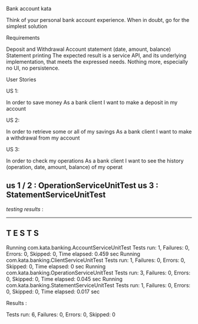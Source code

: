Bank account kata

Think of your personal bank account experience. When in doubt, go for the simplest solution

Requirements

Deposit and Withdrawal
Account statement (date, amount, balance)
Statement printing
The expected result is a service API, and its underlying implementation, that meets the expressed needs.
Nothing more, especially no UI, no persistence.

User Stories

US 1:

In order to save money
As a bank client
I want to make a deposit in my account

US 2:

In order to retrieve some or all of my savings
As a bank client
I want to make a withdrawal from my account

US 3:

In order to check my operations
As a bank client
I want to see the history (operation, date, amount, balance) of my operat

us 1 / 2 : OperationServiceUnitTest
us 3 : StatementServiceUnitTest
-------------------------------------------------------

*testing results* :

-------------------------------------------------------
 T E S T S
-------------------------------------------------------
Running com.kata.banking.AccountServiceUnitTest
Tests run: 1, Failures: 0, Errors: 0, Skipped: 0, Time elapsed: 0.459 sec
Running com.kata.banking.ClientServiceUnitTest
Tests run: 1, Failures: 0, Errors: 0, Skipped: 0, Time elapsed: 0 sec
Running com.kata.banking.OperationServiceUnitTest
Tests run: 3, Failures: 0, Errors: 0, Skipped: 0, Time elapsed: 0.045 sec
Running com.kata.banking.StatementServiceUnitTest
Tests run: 1, Failures: 0, Errors: 0, Skipped: 0, Time elapsed: 0.017 sec

Results :

Tests run: 6, Failures: 0, Errors: 0, Skipped: 0

